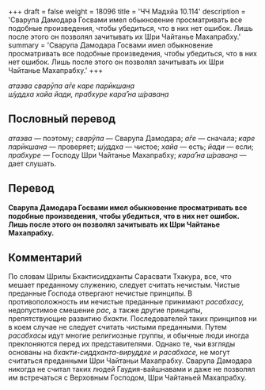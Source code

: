 +++
draft = false
weight = 18096
title = 'ЧЧ Мадхйа 10.114'
description = 'Сварупа Дамодара Госвами имел обыкновение просматривать все подобные произведения, чтобы убедиться, что в них нет ошибок. Лишь после этого он позволял зачитывать их Шри Чайтанье Махапрабху.'
summary = 'Сварупа Дамодара Госвами имел обыкновение просматривать все подобные произведения, чтобы убедиться, что в них нет ошибок. Лишь после этого он позволял зачитывать их Шри Чайтанье Махапрабху.'
+++

_атаэва сварӯпа а̄ге каре парӣкшан̣а  
ш́уддха хайа йади, прабхуре кара̄’на ш́раван̣а_

## Пословный перевод

_атаэва_ — поэтому; _сварӯпа_ — Сварупа Дамодара; _а̄ге_ — сначала; _каре_ _парӣкшан̣а_ — проверяет; _ш́уддха_ — чистое; _хайа_ — есть; _йади_ — если; _прабхуре_ — Господу Шри Чайтанье Махапрабху; _кара̄’на_ _ш́раван̣а_ — дает слушать.

## Перевод

**Сварупа Дамодара Госвами имел обыкновение просматривать все подобные произведения, чтобы убедиться, что в них нет ошибок. Лишь после этого он позволял зачитывать их Шри Чайтанье Махапрабху.**

## Комментарий

По словам Шрилы Бхактисиддханты Сарасвати Тхакура, все, что мешает преданному служению, следует считать нечистым. Чистые преданные Господа отвергают нечистые принципы. В противоположность им нечистые преданные принимают _расабхасу,_ недопустимое смешение _рас,_ а также другие принципы, препятствующие развитию _бхакти._ Последователей таких принципов ни в коем случае не следует считать чистыми преданными. Путем _расабхасы_ идут многие религиозные группы, и обычные люди иногда преклоняются перед их представителями. Однако те, чьи взгляды основаны на _бхакти-сиддханта-вируддхе_ и _расабхасе,_ не могут считаться преданными Шри Чайтаньи Махапрабху. Сварупа Дамодара никогда не считал таких людей Гаудия-вайшнавами и даже не позволял им встречаться с Верховным Господом, Шри Чайтаньей Махапрабху.
